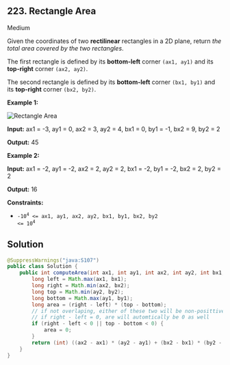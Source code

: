 ## 223\. Rectangle Area

Medium

Given the coordinates of two **rectilinear** rectangles in a 2D plane, return _the total area covered by the two rectangles_.

The first rectangle is defined by its **bottom-left** corner `(ax1, ay1)` and its **top-right** corner `(ax2, ay2)`.

The second rectangle is defined by its **bottom-left** corner `(bx1, by1)` and its **top-right** corner `(bx2, by2)`.

**Example 1:**

![Rectangle Area](https://assets.leetcode.com/uploads/2021/05/08/rectangle-plane.png)

**Input:** ax1 = -3, ay1 = 0, ax2 = 3, ay2 = 4, bx1 = 0, by1 = -1, bx2 = 9, by2 = 2

**Output:** 45 

**Example 2:**

**Input:** ax1 = -2, ay1 = -2, ax2 = 2, ay2 = 2, bx1 = -2, by1 = -2, bx2 = 2, by2 = 2

**Output:** 16 

**Constraints:**

*   <code>-10<sup>4</sup> <= ax1, ay1, ax2, ay2, bx1, by1, bx2, by2 <= 10<sup>4</sup></code>

## Solution

```java
@SuppressWarnings("java:S107")
public class Solution {
    public int computeArea(int ax1, int ay1, int ax2, int ay2, int bx1, int by1, int bx2, int by2) {
        long left = Math.max(ax1, bx1);
        long right = Math.min(ax2, bx2);
        long top = Math.min(ay2, by2);
        long bottom = Math.max(ay1, by1);
        long area = (right - left) * (top - bottom);
        // if not overlaping, either of these two will be non-posittive
        // if right - left = 0, are will automtically be 0 as well
        if (right - left < 0 || top - bottom < 0) {
            area = 0;
        }
        return (int) ((ax2 - ax1) * (ay2 - ay1) + (bx2 - bx1) * (by2 - by1) - area);
    }
}
```